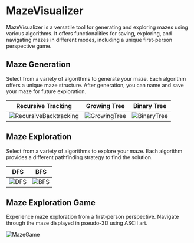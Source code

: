 # MazeVisualizer
MazeVisualizer is a versatile tool for generating and exploring mazes using various algorithms. It offers functionalities for saving, exploring, and navigating mazes in different modes, including a unique first-person perspective game.
## Maze Generation

Select from a variety of algorithms to generate your maze. Each algorithm offers a unique maze structure. After generation, you can name and save your maze for future exploration.

| Recursive Tracking | Growing Tree | Binary Tree |
| --- | --- | --- |
| ![RecursiveBacktracking](https://github.com/yordgenome03/MazeVisualizer/assets/120723438/5be44278-d18e-4305-83ca-93651c315fa5) | ![GrowingTree](https://github.com/yordgenome03/MazeVisualizer/assets/120723438/49fd991c-2697-4801-8077-e00dd953af33) | ![BinaryTree](https://github.com/yordgenome03/MazeVisualizer/assets/120723438/b1926ed7-d819-4029-9107-d65c07cf055e) |

## Maze Exploration
Select from a variety of algorithms to explore your maze. Each algorithm provides a different pathfinding strategy to find the solution.

| DFS | BFS |
| --- | --- |
| ![DFS](https://github.com/yordgenome03/MazeVisualizer/assets/120723438/29afe9a0-6b0d-43a5-98b8-7da6c07300a1) | ![BFS](https://github.com/yordgenome03/MazeVisualizer/assets/120723438/dd4a1b93-2ff7-452a-8650-f48cafd522ae)

## Maze Exploration Game

Experience maze exploration from a first-person perspective. Navigate through the maze displayed in pseudo-3D using ASCII art.

![MazeGame](https://github.com/yordgenome03/MazeVisualizer/assets/120723438/6ea8db62-5a9b-4aa9-9cec-040334add246)
